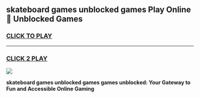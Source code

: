 
## skateboard games unblocked games Play Online 👋 Unblocked Games
<h3>
<a href="https://premium.freeplayer.one?title=skateboard_games_unblocked_games&ref=19F">CLICK TO PLAY</a></h3>
<hr>

<h3>
<a href="https://premium.freeplayer.one?title=skateboard_games_unblocked_games&ref=19F">CLICK 2 PLAY</a>
  
</h3>

<a href="https://premium.freeplayer.one?title=skateboard_games_unblocked_games&ref=19F"><img src="https://clearcache.store/games.png"></a>


**skateboard games unblocked games games unblocked: Your Gateway to Fun and Accessible Online Gaming**
